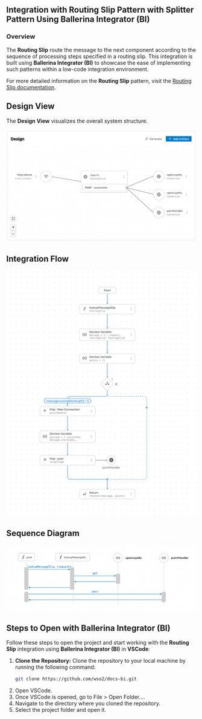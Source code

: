 ## Integration with Routing Slip Pattern with Splitter Pattern Using Ballerina Integrator (BI)

### Overview

The **Routing Slip** route the message to the next component according to the sequence of processing steps specified in a routing slip.
This integration is built using **Ballerina Integrator (BI)** to showcase the ease of implementing such patterns within a low-code integration environment.

For more detailed information on the **Routing Slip** pattern, visit the [Routing Slip documentation](https://www.enterpriseintegrationpatterns.com/patterns/messaging/RoutingTable.html).

## Design View

The **Design View** visualizes the overall system structure.

![Design View](design.png)

## Integration Flow

![Flow Diagram](flow.png)

## Sequence Diagram

![Flow Diagram](sequence.png)

## Steps to Open with Ballerina Integrator (BI)

Follow these steps to open the project and start working with the **Routing Slip** integration using **Ballerina Integrator (BI)** in **VSCode**:

1. **Clone the Repository:**
   Clone the repository to your local machine by running the following command:
   ```bash
   git clone https://github.com/wso2/docs-bi.git

2. Open VSCode.
3. Once VSCode is opened, go to File > Open Folder....
4. Navigate to the directory where you cloned the repository.
5. Select the project folder and open it.
